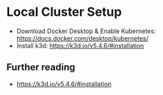 #  Local Cluster Setup

- Download Docker Desktop & Enable Kubernetes: https://docs.docker.com/desktop/kubernetes/ 
- Install k3d: https://k3d.io/v5.4.6/#installation

## Further reading
- https://k3d.io/v5.4.6/#installation